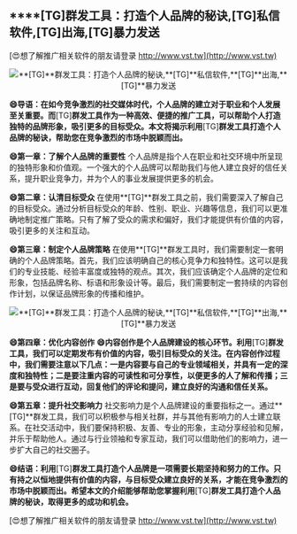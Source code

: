 ## ****[TG]**群发工具：打造个人品牌的秘诀,**[TG]**私信软件,**[TG]**出海,**[TG]**暴力发送**

[😍想了解推广相关软件的朋友请登录 http://www.vst.tw](http://www.vst.tw)

 <center><img src="https://vst.tw/MP4/tuiguang/png/0.png" alt="**[TG]**群发工具：打造个人品牌的秘诀,**[TG]**私信软件,**[TG]**出海,**[TG]**暴力发送"></center>

**😄导语：在如今竞争激烈的社交媒体时代，个人品牌的建立对于职业和个人发展至关重要。而**[TG]**群发工具作为一种高效、便捷的推广工具，可以帮助个人打造独特的品牌形象，吸引更多的目标受众。本文将揭示利用**[TG]**群发工具打造个人品牌的秘诀，帮助您在竞争激烈的市场中脱颖而出。**

**😄第一章：了解个人品牌的重要性**
个人品牌是指个人在职业和社交环境中所呈现的独特形象和价值观。一个强大的个人品牌可以帮助我们与他人建立良好的信任关系，提升职业竞争力，并为个人的事业发展提供更多的机会。

**😄第二章：认清目标受众**
在使用**[TG]**群发工具之前，我们需要深入了解自己的目标受众。通过分析目标受众的年龄、性别、职业、兴趣等信息，我们可以更准确地制定推广策略。只有了解了受众的需求和偏好，我们才能提供有价值的内容，吸引更多的关注和互动。

**😄第三章：制定个人品牌策略**
在使用**[TG]**群发工具时，我们需要制定一套明确的个人品牌策略。首先，我们应该明确自己的核心竞争力和独特性。这可以是我们的专业技能、经验丰富度或独特的观点。其次，我们应该确定个人品牌的定位和形象，包括品牌名称、标语和形象设计等。最后，我们需要制定一套持续的内容创作计划，以保证品牌形象的传播和维护。

 <center><img src="https://vst.tw/MP4/tuiguang/png/4.png" alt="**[TG]**群发工具：打造个人品牌的秘诀,**[TG]**私信软件,**[TG]**出海,**[TG]**暴力发送"></center>

**😄第四章：优化内容创作**
**😄内容创作是个人品牌建设的核心环节。利用**[TG]**群发工具，我们可以定期发布有价值的内容，吸引目标受众的关注。在内容创作过程中，我们需要注意以下几点：一是内容要与自己的专业领域相关，并具有一定的深度和独特性；二是要注重内容的可读性和可分享性，以便更多的人了解和传播；三是要与受众进行互动，回复他们的评论和提问，建立良好的沟通和信任关系。**

**😄第五章：提升社交影响力**
社交影响力是个人品牌建设的重要指标之一。通过**[TG]**群发工具，我们可以积极参与相关社群，并与其他有影响力的人士建立联系。在社交活动中，我们要保持积极、友善、专业的形象，主动分享经验和见解，并乐于帮助他人。通过与行业领袖和专家互动，我们可以借助他们的影响力，进一步扩大自己的社交圈子。

**😄结语：利用**[TG]**群发工具打造个人品牌是一项需要长期坚持和努力的工作。只有持之以恒地提供有价值的内容，与目标受众建立良好的关系，才能在竞争激烈的市场中脱颖而出。希望本文的介绍能够帮助您掌握利用**[TG]**群发工具打造个人品牌的秘诀，取得更多的成功和机会。**

[😍想了解推广相关软件的朋友请登录 http://www.vst.tw](http://www.vst.tw)



